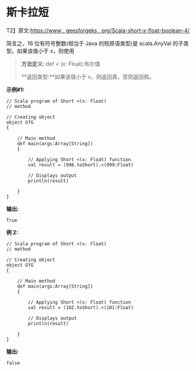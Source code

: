 # 斯卡拉短

T2】原文:[https://www . geesforgeks . org/Scala-short-x-float-boolean-4/](https://www.geeksforgeeks.org/scala-short-x-float-boolean-4/)

简言之，16 位有符号整数(相当于 Java 的短原语类型)是 scala.AnyVal 的子类型。如果该值小于 x，则使用

> **方法定义:** def < (x: Float):布尔值
> 
> **返回类型:**如果该值小于 x，则返回真，否则返回假。

**示例#1:**

```
// Scala program of Short <(x: Float) 
// method 

// Creating object 
object GfG 
{ 

    // Main method 
    def main(args:Array[String]) 
    { 

        // Applying Short <(x: Float) function 
        val result = (998.toShort).<(999:Float)

        // Displays output 
        println(result) 

    } 
} 
```

**输出:**

```
True

```

**例 2:**

```
// Scala program of Short <(x: Float) 
// method 

// Creating object 
object GfG 
{ 

    // Main method 
    def main(args:Array[String]) 
    { 

        // Applying Short <(x: Float) function 
        val result = (102.toShort).<(101:Float)

        // Displays output 
        println(result) 

    } 
} 
```

**输出:**

```
false

```